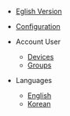- [Eglish Version](/)
- [Configuration](/configuration)

- Account User
  - [Devices](/account_user/devices.md)
  - [Groups](/account_user/groups.md)

- Languages
  - [English](/)
  - [Korean](/kr/)
